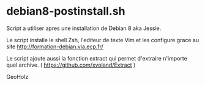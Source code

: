 # debian8-postinstall.sh

Script a utiliser apres une installation de Debian 8 aka Jessie.

Le script installe le shell Zsh, l'editeur de texte Vim et les configure grace au site http://formation-debian.via.ecp.fr/

Le script ajoute aussi la fonction extract qui permet d'extraire n'importe quel archive. ( https://github.com/xvoland/Extract )

GeoHolz

